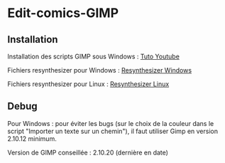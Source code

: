 # Edit-comics-GIMP

## Installation
Installation des scripts GIMP sous Windows : [Tuto Youtube](https://youtu.be/EXGLsQq9Gl4)

Fichiers resynthesizer pour Windows : [Resynthesizer Windows](http://www.mediafire.com/file/gwc928wmwti30g3/resynth_win_32_64.zip)

Fichiers resynthesizer pour Linux : [Resynthesizer Linux](https://www.gimp-forum.net/Thread-Gimp-2-10-Resynthesizer-Linux?pid=11261#pid11261)

## Debug
Pour Windows : pour éviter les bugs (sur le choix de la couleur dans le script "Importer un texte sur un chemin"), il faut utiliser Gimp en version 2.10.12 minimum.

Version de GIMP conseillée : 2.10.20 (dernière en date)
